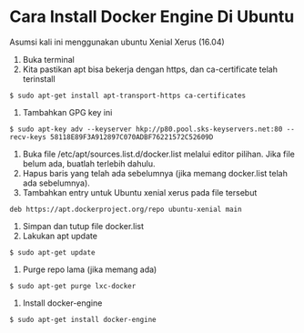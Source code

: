 # Cara Install Docker Engine Di Ubuntu

Asumsi kali ini menggunakan ubuntu Xenial Xerus (16.04)

1. Buka terminal
1. Kita pastikan apt bisa bekerja dengan https, dan ca-certificate telah terinstall
```
$ sudo apt-get install apt-transport-https ca-certificates
```
1. Tambahkan GPG key ini
```
$ sudo apt-key adv --keyserver hkp://p80.pool.sks-keyservers.net:80 --recv-keys 58118E89F3A912897C070ADBF76221572C52609D
```
1. Buka file /etc/apt/sources.list.d/docker.list melalui editor pilihan. Jika file belum ada, buatlah terlebih dahulu.
1. Hapus baris yang telah ada sebelumnya (jika memang docker.list telah ada sebelumnya).
1. Tambahkan entry untuk Ubuntu xenial xerus pada file tersebut
```
deb https://apt.dockerproject.org/repo ubuntu-xenial main
```
1. Simpan dan tutup file docker.list
1. Lakukan apt update
```
$ sudo apt-get update
```
1. Purge repo lama (jika memang ada)
```
$ sudo apt-get purge lxc-docker
```
1. Install docker-engine
```
$ sudo apt-get install docker-engine
```
